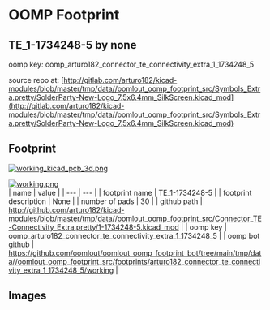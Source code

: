 # OOMP Footprint  
## TE_1-1734248-5  by none  
  
oomp key: oomp_arturo182_connector_te_connectivity_extra_1_1734248_5  
  
source repo at: [http://gitlab.com/arturo182/kicad-modules/blob/master/tmp/data//oomlout_oomp_footprint_src/Symbols_Extra.pretty/SolderParty-New-Logo_7.5x6.4mm_SilkScreen.kicad_mod](http://gitlab.com/arturo182/kicad-modules/blob/master/tmp/data//oomlout_oomp_footprint_src/Symbols_Extra.pretty/SolderParty-New-Logo_7.5x6.4mm_SilkScreen.kicad_mod)  
## Footprint  
  
[![working_kicad_pcb_3d.png](working_kicad_pcb_3d_600.png)](working_kicad_pcb_3d.png)  
  
[![working.png](working_600.png)](working.png)  
| name | value | 
| --- | --- | 
| footprint name | TE_1-1734248-5 | 
| footprint description | None | 
| number of pads | 30 | 
| github path | http://github.com/arturo182/kicad-modules/blob/master/tmp/data//oomlout_oomp_footprint_src/Connector_TE-Connectivity_Extra.pretty/1-1734248-5.kicad_mod | 
| oomp key | oomp_arturo182_connector_te_connectivity_extra_1_1734248_5 | 
| oomp bot github | https://github.com/oomlout/oomlout_oomp_footprint_bot/tree/main/tmp/data//oomlout_oomp_footprint_src/footprints/arturo182_connector_te_connectivity_extra_1_1734248_5/working | 
## Images  
